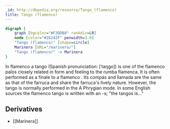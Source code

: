 ```yaml
---
_id: http://dbpedia.org/resource/Tango_(flamenco)
title: Tango (flamenco)
---
```


```dot
digraph {
	graph [bgcolor="#F3DDB8" rankdir=LR]
	node [color="#26242F" penwidth=3.0]
	"Tango (flamenco)" [shape=circle]
	Marinera [URL="/marinera/"]
	"Tango (flamenco)" -> Marinera
}
```

In flamenco a tango (Spanish pronunciation: [ˈtaŋɡo]) is one of the flamenco palos closely related in form and feeling to the rumba flamenca. It is often performed as a finale to a flamenco . Its compás and llamada are the same as that of the farruca and share the farruca's lively nature. However, the tango is normally performed in the A Phrygian mode. In some English sources the flamenco tango is written with an -s; "the tangos is..."

## Derivatives
- [[Marinera]]

